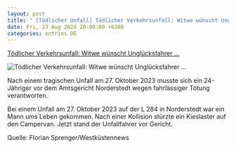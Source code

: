 ```yaml
---
layout: post
title: " [Tödlicher Unfall] Tödlicher Verkehrsunfall: Witwe wünscht Unglücksfahrer ..."
date: Fri, 23 Aug 2024 20:00:00 +0200
categories: entries DE
---
```

[Tödlicher Verkehrsunfall: Witwe wünscht Unglücksfahrer ...](https://www.kn-online.de/lokales/segeberg/norderstedt/toedlicher-verkehrsunfall-witwe-wuenscht-ungluecksfahrer-einsamkeit-und-schmerz-LR5FX4VJTNDN7FN5POLZC5IR4E.html)

![Tödlicher Verkehrsunfall: Witwe wünscht Unglücksfahrer ...](https://www.kn-online.de/resizer/v2/HCHPLVL4WRHTBDWHFT6XGCJVEU.jpg?auth=cd6b668b253d570183809e5bd356496b191ebf117cbe4520c2f019263ef5c3db&quality=70&focal=524%2C260&width=1200&height=630&watermark=https%3A%2F%2Fassets.rndtech.de%2Fkn%2Fwatermark-plus.png%3A17%3A50%2C50)

Nach einem tragischen Unfall am 27. Oktober 2023 musste sich ein 24-Jähriger vor dem Amtsgericht Norderstedt wegen fahrlässiger Tötung verantworten.

Bei einem Unfall am 27. Oktober 2023 auf der L 284 in Norderstedt war ein Mann ums Leben gekommen. Nach einer Kollision stürzte ein Kieslaster auf den Campervan. Jetzt stand der Unfallfahrer vor Gericht.

Quelle: Florian Sprenger/Westküstennews

